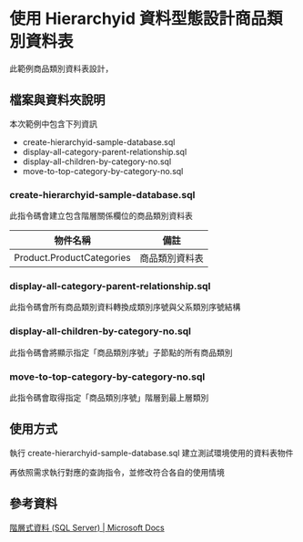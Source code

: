 # 使用 Hierarchyid 資料型態設計商品類別資料表

此範例商品類別資料表設計，

## 檔案與資料夾說明

本次範例中包含下列資訊

- create-hierarchyid-sample-database.sql
- display-all-category-parent-relationship.sql
- display-all-children-by-category-no.sql
- move-to-top-category-by-category-no.sql

### create-hierarchyid-sample-database.sql

此指令碼會建立包含階層關係欄位的商品類別資料表

|物件名稱|備註|
|--|--|
|Product.ProductCategories|商品類別資料表|

### display-all-category-parent-relationship.sql

此指令碼會所有商品類別資料轉換成類別序號與父系類別序號結構

### display-all-children-by-category-no.sql

此指令碼會將顯示指定「商品類別序號」子節點的所有商品類別

### move-to-top-category-by-category-no.sql

此指令碼會取得指定「商品類別序號」階層到最上層類別

## 使用方式

執行 create-hierarchyid-sample-database.sql 建立測試環境使用的資料表物件

再依照需求執行對應的查詢指令，並修改符合各自的使用情境

## 參考資料
[階層式資料 (SQL Server) | Microsoft Docs](https://docs.microsoft.com/zh-tw/sql/relational-databases/hierarchical-data-sql-server)
